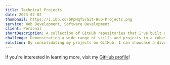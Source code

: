 ```yaml
---
title: Technical Projects
date: 2023-02-02
thumbnail: https://i.ibb.co/bPpHqY5/Git-Hub-Projects.png
service: Web Development, Software Development
client: Personal
shortDescription: A collection of GitHub repositories that I've built over the past five years, showcasing my work in various technologies and frameworks. From web development projects to personal zettelkastens and more, explore the breadth and depth of my coding journey.
challenge: Demonstrating a wide range of skills and projects in a cohesive and accessible manner can be challenging, especially when spanning multiple technologies and frameworks. My projects include work with HTML, CSS, JavaScript, Python, PHP, Django, Node.js, Jekyll, and Hugo.
solution: By consolidating my projects on GitHub, I can showcase a diverse portfolio of my work, providing potential employers and collaborators with a comprehensive view of my skills and experience. My GitHub repositories feature a variety of projects.
---
```


If you're interested in learning more, visit my [GitHub profile](https://brennanbrown.github.io/)!
